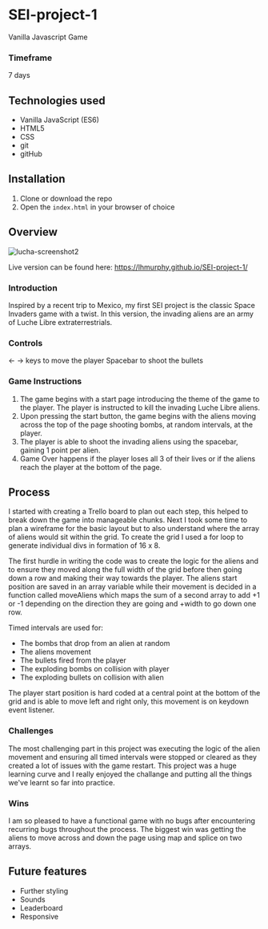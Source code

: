 # SEI-project-1
Vanilla Javascript Game  

### Timeframe
7 days

## Technologies used

* Vanilla JavaScript (ES6)
* HTML5
* CSS
* git
* gitHub

## Installation

1. Clone or download the repo
1. Open the `index.html` in your browser of choice

## Overview

![lucha-screenshot2](https://user-images.githubusercontent.com/38182323/55620553-107dce00-5793-11e9-832e-b7b061156908.png)

Live version can be found here: https://lhmurphy.github.io/SEI-project-1/

### Introduction
Inspired by a recent trip to Mexico, my first SEI project is the classic Space Invaders game with a twist. In this version, the invading aliens are an army of Luche Libre extraterrestrials.

### Controls
←  → keys to move the player
Spacebar to shoot the bullets

### Game Instructions
1. The game begins with a start page introducing the theme of the game to the player. The player is instructed to kill the invading Luche Libre aliens.
1. Upon pressing the start button, the game begins with the aliens moving across the top of the page shooting bombs, at random intervals, at the player. 
1. The player is able to shoot the invading aliens using the spacebar, gaining 1 point per alien. 
1. Game Over happens if the player loses all 3 of their lives or if the aliens reach the player at the bottom of the page.

## Process
I started with creating a Trello board to plan out each step, this helped to break down the game into manageable chunks. Next I took some time to plan a wireframe for the basic layout but to also understand where the array of aliens would sit within the grid. To create the grid I used a for loop to generate individual divs in formation of 16 x 8. 

The first hurdle in writing the code was to create the logic for the aliens and to ensure they moved along the full width of the grid before then going down a row and making their way towards the player. The aliens start position are saved in an array variable while their movement is decided in a function called moveAliens which maps the sum of a second array to add +1 or -1 depending on the direction they are going and +width to go down one row.  

Timed intervals are used for:
- The bombs that drop from an alien at random
- The aliens movement 
- The bullets fired from the player
- The exploding bombs on collision with player
- The exploding bullets on collision with alien

The player start position is hard coded at a central point at the bottom of the grid and is able to move left and right only, this movement is on keydown event listener.

### Challenges
The most challenging part in this project was executing the logic of the alien movement and ensuring all timed intervals were stopped or cleared as they created a lot of issues with the game restart. This project was a huge learning curve and I really enjoyed the challange and putting all the things we've learnt so far into practice. 

### Wins
I am so pleased to have a functional game with no bugs after encountering recurring bugs throughout the process. The biggest win was getting the aliens to move across and down the page using map and splice on two arrays.  

## Future features
* Further styling
* Sounds
* Leaderboard
* Responsive
